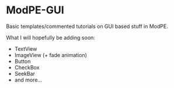 ModPE-GUI
=========
Basic templates/commented tutorials on GUI based stuff in ModPE.

What I will hopefully be adding soon:

  - TextView
  - ImageView (+ fade animation)
  - Button
  - CheckBox
  - SeekBar
  - and more...
